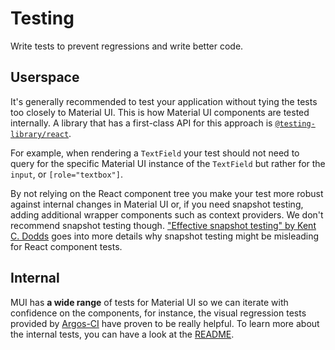 # Testing

<p class="description">Write tests to prevent regressions and write better code.</p>

## Userspace

It's generally recommended to test your application without tying the tests too closely to Material UI.
This is how Material UI components are tested internally.
A library that has a first-class API for this approach is [`@testing-library/react`](https://testing-library.com/docs/react-testing-library/intro/).

For example, when rendering a `TextField` your test should not need to query for the specific Material UI instance of the `TextField` but rather for the `input`, or `[role="textbox"]`.

By not relying on the React component tree you make your test more robust against internal changes in Material UI or, if you need snapshot testing, adding additional wrapper components such as context providers.
We don't recommend snapshot testing though.
["Effective snapshot testing" by Kent C. Dodds](https://kentcdodds.com/blog/effective-snapshot-testing) goes into more details why snapshot testing might be misleading for React component tests.

## Internal

MUI has **a wide range** of tests for Material UI so we can
iterate with confidence on the components, for instance, the visual regression tests provided by [Argos-CI](https://app.argos-ci.com/mui/material-ui/builds) have proven to be really helpful.
To learn more about the internal tests, you can have a look at the [README](https://github.com/mui/material-ui/blob/HEAD/test/README.md).
